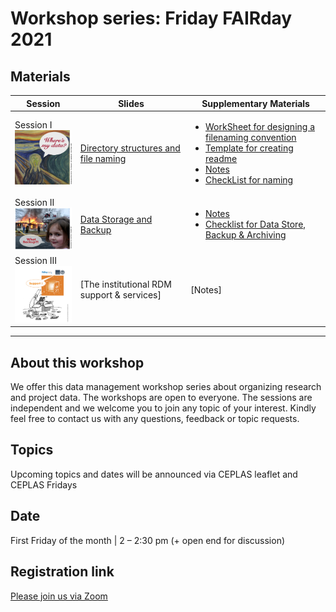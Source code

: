 # Workshop series: Friday FAIRday 2021

## Materials 


Session  |  Slides | Supplementary Materials |
------------ | ------------- | ------------- |
Session I <br> <img src="./ann_icons/ANN_Session01.png" width="140"/> | [Directory structures and file naming](20210611_PRE_DirectoryStructureFileNaming.pdf) | <ul><li>[WorkSheet for designing a filenaming convention](SUP_DirectoryStructureFileNaming/WorkSheet_DirectoryStructureFileNaming.docx)</li><li>[Template for creating readme](SUP_DirectoryStructureFileNaming/Template_README_DirectoryStructureFileNaming.pdf)</li><li>[Notes](SUP_DirectoryStructureFileNaming/Notes_DirectoryStructureFileNaming.pdf)</li><li>[CheckList for naming](SUP_DirectoryStructureFileNaming/Checklist_DirectoryStructureFileNaming.pdf)</ul>|
Session II <br> <img src="./ann_icons/ANN_Session02.png" width="140"/> | [Data Storage and Backup](20210702_PRE_DataStorageBackupArchive.pdf) | <ul><li>[Notes](SUP_DataStorageBackupArchive/Notes_DataStorageBackup.pdf)</li><li>[Checklist for Data Store, Backup & Archiving](SUP_DataStorageBackupArchive/Checklist_DataStorageBackup.pdf)</li></ul>|
Session III <br> <img src="./ann_icons/ANN_Session03.png" width="140"/> |[The institutional RDM support & services]|[Notes]|
----

## About this workshop

We offer this data management workshop series about organizing research and project data. The workshops are open to everyone. The sessions are independent and we welcome you to join any topic of your interest.
Kindly feel free to contact us with any questions, feedback or topic requests.

## Topics
Upcoming topics and dates will be announced via CEPLAS leaflet and CEPLAS Fridays 

## Date
First Friday of the month | 2 – 2:30 pm (+ open end for discussion)

## Registration link
[Please join us via Zoom](https://uni-koeln.zoom.us/meeting/register/tJIoceqprzktGdGIuwRjp6elVQo5an-TnDmF)
